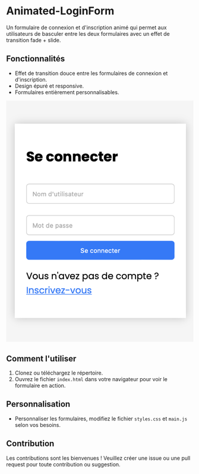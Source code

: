 # Animated-LoginForm

Un formulaire de connexion et d'inscription animé qui permet aux utilisateurs de basculer entre les deux formulaires avec un effet de transition fade + slide.

## Fonctionnalités

- Effet de transition douce entre les formulaires de connexion et d'inscription.
- Design épuré et responsive.
- Formulaires entièrement personnalisables.
  
![Capture d'écran de l'application](Animated-LoginForm.png)

## Comment l'utiliser

1. Clonez ou téléchargez le répertoire.
2. Ouvrez le fichier `index.html` dans votre navigateur pour voir le formulaire en action.

## Personnalisation

- Personnaliser les formulaires, modifiez le fichier `styles.css` et `main.js` selon vos besoins.

## Contribution

Les contributions sont les bienvenues ! Veuillez créer une issue ou une pull request pour toute contribution ou suggestion.
